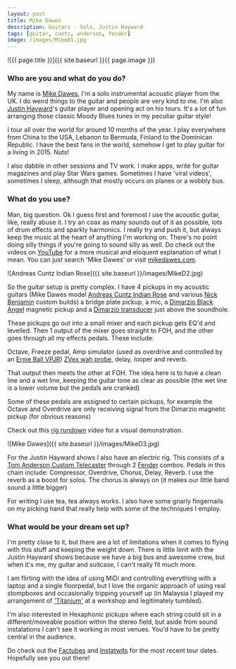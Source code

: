 ```yaml
---
layout: post
title: Mike Dawes
description: Guitars - Solo, Justin Hayward
tags: [guitar, cuntz, anderson, fender]
image: /images/MikeD1.jpg
---
```


![{{ page.title }}]({{ site.baseurl }}{{ page.image }})

### Who are you and what do you do?

My name is [Mike Dawes](http://mikedawes.co.uk/), I'm a solo instrumental acoustic player from the UK. I do weird things to the guitar and people are very kind to me. I'm also [Justin Hayward](http://www.justinhayward.com/)'s guitar player and opening act on his tours. It's a lot of fun arranging those classic Moody Blues tunes in my peculiar guitar style!

I tour all over the world for around 10 months of the year. I play everywhere from China to the USA, Lebanon to Bermuda, Finland to the Dominican Republic. I have the best fans in the world, somehow I get to play guitar for a living in 2015. Nuts!

I also dabble in other sessions and TV work. I make apps, write for guitar magazines and play Star Wars games. Sometimes I have 'viral videos', sometimes I sleep, although that mostly occurs on planes or a wobbly bus.

### What do you use?

Man, big question. Ok I guess first and foremost I use the acoustic guitar, like, really abuse it. I try an coax as many sounds out of it as possible, lots of drum effects and sparkly harmonics. I really try and push it, but always keep the music at the heart of anything I'm working on. There's no point doing silly things if you're going to sound silly as well. Do check out the videos on [YouTube](https://www.youtube.com/user/mikedawesofficial) for a more musical and eloquent explanation of what I mean. You can just search 'Mike Dawes' or visit [mikedawes.com](http://mikedawes.com).

![Andreas Cuntz Indian Rose]({{ site.baseurl }}/images/MikeD2.jpg)

So the guitar setup is pretty complex. I have 4 pickups in my acoustic guitars (Mike Dawes model [Andreas Cuntz Indian Rose](http://www.ac-guitars.com/en/instruments/cwg-23-series/cwg-23s-indian-rose-custom) and various [Nick Benjamin](http://www.benjaminguitars.co.uk/) custom builds) a bridge plate pickup, a mic, a [Dimarzio Black Angel](http://www.dimarzio.com/pickups/acoustic/black-angel) magnetic pickup and a [Dimarzio transducer](http://www.dimarzio.com/pickups/acoustic/acoustic-model) just above the soundhole.

These pickups go out into a small mixer and each pickup gets EQ'd and levelled. Then 1 output of the mixer goes straight to FOH, and the other goes through all my effects pedals. These include:

Octave, Freeze pedal, Amp simulator (used as overdrive and controlled by an [Ernie Ball VPJR](http://www.musiciansfriend.com/amplifiers-effects/ernie-ball-vp-jr.-passive-volume-pedal)) [ZVex wah probe](http://www.zvex.com/products/wah-probe), delay, looper and reverb.

That output then meets the other at FOH. The idea here is to have a clean line and a wet line, keeping the guitar tone as clear as possible (the wet line is a lower volume but the pedals are cranked)

Some of these pedals are assigned to certain pickups, for example the Octave and Overdrive are only receiving signal from the Dimarzio magnetic pickup (for obvious reasons)

Check out this [rig rundown](https://www.youtube.com/watch?v=NZtIuWDRWBU) video for a visual demonstration.

![Mike Dawes]({{ site.baseurl }}/images/MikeD3.jpg)

For the Justin Hayward shows I also have an electric rig. This consists of a [Tom Anderson Custom Telecaster](http://www.andersonguitars.com/product_information/models/t_family/tfam.cfm) through 2 [Fender](http://intl.fender.com/en-GB/amps/) combos. Pedals in this chain include: Compressor, Overdrive, Chorus, Delay, Reverb. I use the reverb as a boost for solos. The chorus is always on (it makes our little band sound a little bigger)

For writing I use tea, tea always works. I also have some gnarly fingernails on my picking hand that really help with some of the techniques I employ.

### What would be your dream set up?

I'm pretty close to it, but there are a lot of limitations when it comes to flying with this stuff and keeping the weight down. There is little limit with the Justin Hayward shows because we have a big bus and awesome crew, but when it's me, my guitar and suitcase, I can't really fit much more.

I am flirting with the idea of using MiDi and controlling everything with a laptop and a single floorpedal, but I love the organic approach of using real stompboxes and occasionally tripping yourself up (in Malaysia I played my arrangement of ['Titanium'](https://www.youtube.com/watch?v=wAg6aphicBA) at a workshop and legitimately tumbled).

I'm also interested in Hexaphonic pickups where each string could sit in a different/moveable position within the stereo field, but aside from sound instalations I can't see it working in most venues. You'd have to be pretty central in the audience.

Do check out the [Fac](https://www.facebook.com/mikedawesofficial/)[tubes](https://www.youtube.com/user/mikedawesofficial) and [Insta](https://www.instagram.com/mike_dawes/)[twits](https://twitter.com/MikeDawesMusic) for the most recent tour dates. Hopefully see you out there!
